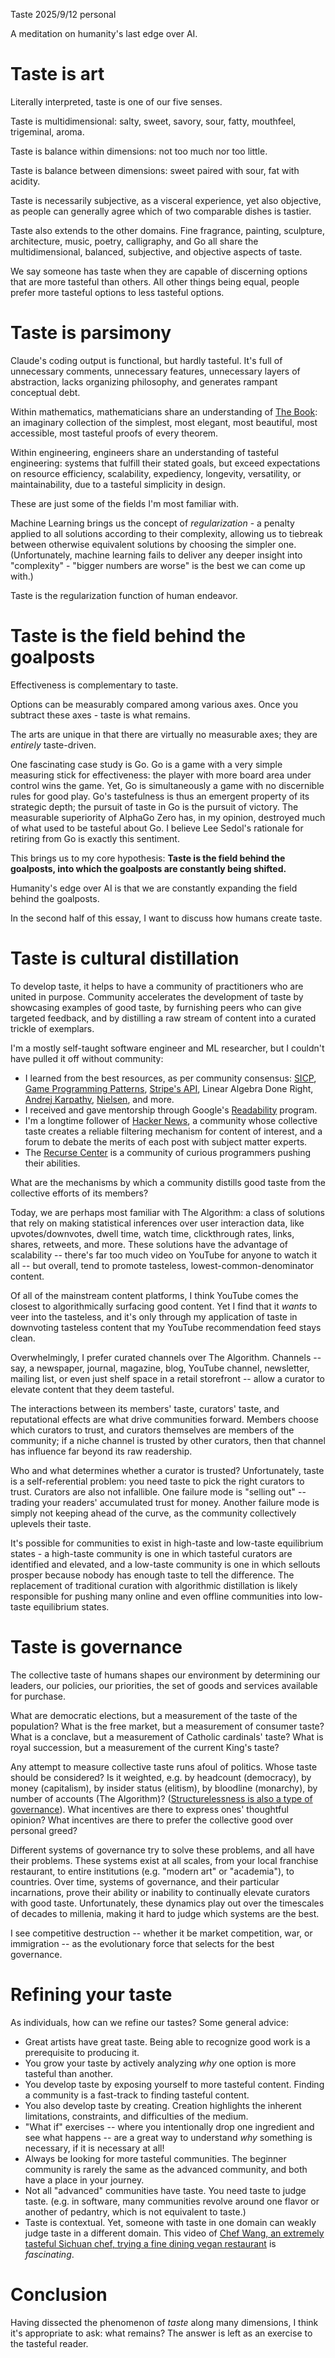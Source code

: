 Taste
2025/9/12
personal

A meditation on humanity's last edge over AI.

# Taste is art

Literally interpreted, taste is one of our five senses.

Taste is multidimensional: salty, sweet, savory, sour, fatty, mouthfeel, trigeminal, aroma.

Taste is balance within dimensions: not too much nor too little.

Taste is balance between dimensions: sweet paired with sour, fat with acidity.

Taste is necessarily subjective, as a visceral experience, yet also objective, as people can generally agree which of two comparable dishes is tastier.

Taste also extends to the other domains. Fine fragrance, painting, sculpture, architecture, music, poetry, calligraphy, and Go all share the multidimensional, balanced, subjective, and objective aspects of taste.

We say someone has taste when they are capable of discerning options that are more tasteful than others. All other things being equal, people prefer more tasteful options to less tasteful options.

# Taste is parsimony

Claude's coding output is functional, but hardly tasteful. It's full of unnecessary comments, unnecessary features, unnecessary layers of abstraction, lacks organizing philosophy, and generates rampant conceptual debt.

Within mathematics, mathematicians share an understanding of [The Book](https://en.wikipedia.org/wiki/Paul_Erd%C5%91s#:~:text=The%20Book): an imaginary collection of the simplest, most elegant, most beautiful, most accessible, most tasteful proofs of every theorem.

Within engineering, engineers share an understanding of tasteful engineering: systems that fulfill their stated goals, but exceed expectations on resource efficiency, scalability, expediency, longevity, versatility, or maintainability, due to a tasteful simplicity in design.

These are just some of the fields I'm most familiar with.

Machine Learning brings us the concept of _regularization_ - a penalty applied to all solutions according to their complexity, allowing us to tiebreak between otherwise equivalent solutions by choosing the simpler one. (Unfortunately, machine learning fails to deliver any deeper insight into "complexity" - "bigger numbers are worse" is the best we can come up with.)

Taste is the regularization function of human endeavor.

# Taste is the field behind the goalposts

Effectiveness is complementary to taste.

Options can be measurably compared among various axes. Once you subtract these axes - taste is what remains.

The arts are unique in that there are virtually no measurable axes; they are _entirely_ taste-driven.

One fascinating case study is Go. Go is a game with a very simple measuring stick for effectiveness: the player with more board area under control wins the game. Yet, Go is simultaneously a game with no discernible rules for good play. Go's tastefulness is thus an emergent property of its strategic depth; the pursuit of taste in Go is the pursuit of victory. The measurable superiority of AlphaGo Zero has, in my opinion, destroyed much of what used to be tasteful about Go. I believe Lee Sedol's rationale for retiring from Go is exactly this sentiment.

This brings us to my core hypothesis: **Taste is the field behind the goalposts, into which the goalposts are constantly being shifted.**

Humanity's edge over AI is that we are constantly expanding the field behind the goalposts.

In the second half of this essay, I want to discuss how humans create taste.

# Taste is cultural distillation

To develop taste, it helps to have a community of practitioners who are united in purpose. Community accelerates the development of taste by showcasing examples of good taste, by furnishing peers who can give targeted feedback, and by distilling a raw stream of content into a curated trickle of exemplars.

I'm a mostly self-taught software engineer and ML researcher, but I couldn't have pulled it off without community:

- I learned from the best resources, as per community consensus: [SICP](https://en.wikipedia.org/wiki/Structure_and_Interpretation_of_Computer_Programs), [Game Programming Patterns](https://gameprogrammingpatterns.com/), [Stripe's API](https://docs.stripe.com/api), Linear Algebra Done Right, [Andrej Karpathy](https://karpathy.ai/), [Nielsen](http://neuralnetworksanddeeplearning.com/), and more.
- I received and gave mentorship through Google's [Readability](/essays/readability) program.
- I'm a longtime follower of [Hacker News](https://news.ycombinator.com), a community whose collective taste creates a reliable filtering mechanism for content of interest, and a forum to debate the merits of each post with subject matter experts.
- The [Recurse Center](http://recurse.com/) is a community of curious programmers pushing their abilities.

What are the mechanisms by which a community distills good taste from the collective efforts of its members?

Today, we are perhaps most familiar with The Algorithm: a class of solutions that rely on making statistical inferences over user interaction data, like upvotes/downvotes, dwell time, watch time, clickthrough rates, links, shares, retweets, and more. These solutions have the advantage of scalability -- there's far too much video on YouTube for anyone to watch it all -- but overall, tend to promote tasteless, lowest-common-denominator content.

Of all of the mainstream content platforms, I think YouTube comes the closest to algorithmically surfacing good content. Yet I find that it _wants_ to veer into the tasteless, and it's only through my application of taste in downvoting tasteless content that my YouTube recommendation feed stays clean.

Overwhelmingly, I prefer curated channels over The Algorithm. Channels -- say, a newspaper, journal, magazine, blog, YouTube channel, newsletter, mailing list, or even just shelf space in a retail storefront -- allow a curator to elevate content that they deem tasteful. 

The interactions between its members' taste, curators' taste, and reputational effects are what drive communities forward. Members choose which curators to trust, and curators themselves are members of the community; if a niche channel is trusted by other curators, then that channel has influence far beyond its raw readership.

Who and what determines whether a curator is trusted? Unfortunately, taste is a self-referential problem: you need taste to pick the right curators to trust. Curators are also not infallible. One failure mode is "selling out" -- trading your readers' accumulated trust for money. Another failure mode is simply not keeping ahead of the curve, as the community collectively uplevels their taste.

It's possible for communities to exist in high-taste and low-taste equilibrium states - a high-taste community is one in which tasteful curators are identified and elevated, and a low-taste community is one in which sellouts prosper because nobody has enough taste to tell the difference. The replacement of traditional curation with algorithmic distillation is likely responsible for pushing many online and even offline communities into low-taste equilibrium states.

# Taste is governance

The collective taste of humans shapes our environment by determining our leaders, our policies, our priorities, the set of goods and services available for purchase.

What are democratic elections, but a measurement of the taste of the population? What is the free market, but a measurement of consumer taste? What is a conclave, but a measurement of Catholic cardinals' taste? What is royal succession, but a measurement of the current King's taste?

Any attempt to measure collective taste runs afoul of politics. Whose taste should be considered? Is it weighted, e.g. by headcount (democracy), by money (capitalism), by insider status (elitism), by bloodline (monarchy), by number of accounts (The Algorithm)? ([Structurelessness is also a type of governance](https://en.wikipedia.org/wiki/The_Tyranny_of_Structurelessness)). What incentives are there to express ones' thoughtful opinion? What incentives are there to prefer the collective good over personal greed?

Different systems of governance try to solve these problems, and all have their problems. These systems exist at all scales, from your local franchise restaurant, to entire institutions (e.g. "modern art" or "academia"), to countries.  Over time, systems of governance, and their particular incarnations, prove their ability or inability to continually elevate curators with good taste. Unfortunately, these dynamics play out over the timescales of decades to millenia, making it hard to judge which systems are the best.

I see competitive destruction -- whether it be market competition, war, or immigration -- as the evolutionary force that selects for the best governance.

# Refining your taste

As individuals, how can we refine our tastes? Some general advice:

- Great artists have great taste. Being able to recognize good work is a prerequisite to producing it.
- You grow your taste by actively analyzing _why_ one option is more tasteful than another.
- You develop taste by exposing yourself to more tasteful content. Finding a community is a fast-track to finding tasteful content.
- You also develop taste by creating. Creation highlights the inherent limitations, constraints, and difficulties of the medium.
- "What if" exercises -- where you intentionally drop one ingredient and see what happens -- are a great way to understand _why_ something is necessary, if it is necessary at all!
- Always be looking for more tasteful communities. The beginner community is rarely the same as the advanced community, and both have a place in your journey.
- Not all "advanced" communities have taste. You need taste to judge taste. (e.g. in software, many communities revolve around one flavor or another of pedantry, which is not equivalent to taste.)
- Taste is contextual. Yet, someone with taste in one domain can weakly judge taste in a different domain.  This video of [Chef Wang, an extremely tasteful Sichuan chef, trying a fine dining vegan restaurant](https://www.youtube.com/watch?v=99oj1r02hGA) is _fascinating_.

# Conclusion

Having dissected the phenomenon of _taste_ along many dimensions, I think it's appropriate to ask: what remains? The answer is left as an exercise to the tasteful reader.
